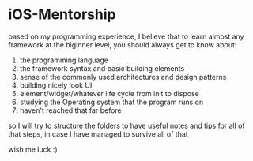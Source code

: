 # iOS-Mentorship
based on my programming experience, I believe that to learn almost any framework at the biginner level, you should always get to know about:
1. the programming language
2. the framework syntax and basic building elements
3. sense of the commonly used architectures and design patterns
4. building nicely look UI
5. element/widget/whatever life cycle from init to dispose
6. studying the Operating system that the program runs on
7. haven't reached that far before 

so I will try to structure the folders to have useful notes and tips for all of that steps, in case I have managed to survive all of that 

wish me luck :)